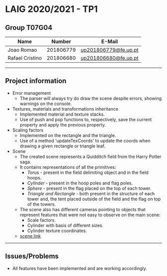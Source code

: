 # LAIG 2020/2021 - TP1

## Group T07G04

| Name             | Number    | E-Mail              |
| ---------------- | --------- | ------------------  |
| Joao Romao       | 201806779 | up201806779@fe.up.pt|
| Rafael Cristino  | 201806680 | up201806680@fe.up.pt|

----
## Project information

- Error management
  - The parser will always try do draw the scene despite errors, showing warnings on the console.
- Textures, materials and transformations inheritance
  - Implemented material and texture stacks.
  - Use of push and pop functions to, respectively, save the current property and apply the previous property.
- Scaling factors
  - Implemented on the rectangle and the triangle.
  - Use of a method 'updateTexCoords' to update the coords when drawing a given rectangle or triangle leaf.
- Scene
  - The created scene represents a Quidditch field from the Harry Potter saga.
  - It contains representations of all the primitives:
    - *Torus* - present in the field delimiting object and in the field hoops.
    - *Cylinder* - present in the hoop poles and flag poles.
    - *Sphere* - present in the flag placed on the top of each tower.
    - *Triangle and Rectangle* - both present in the structure of each tower and, the tent placed outside of the field and the flag on top of the towers.
  - The scene also has different cameras pointing to objects that represent features that were not easy to observe on the main scene:
    - Scale factors.
    - Cylinder with basis of different sizes.
    - Cylinder texture coordinates.
  - [scene link](scenes/quidditch.xml)
----
## Issues/Problems

- All features have been implemented and are working accordingly.
